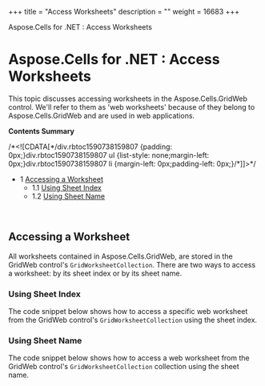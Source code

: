 +++
title = "Access Worksheets" 
description = "" 
weight = 16683 
+++

Aspose.Cells for .NET : Access Worksheets  

# Aspose.Cells for .NET : Access Worksheets


This topic discusses accessing worksheets in the Aspose.Cells.GridWeb control. We'll refer to them as 'web worksheets' because of they belong to Aspose.Cells.GridWeb and are used in web applications.

**Contents Summary**

/\*<!\[CDATA\[\*/div.rbtoc1590738159807 {padding: 0px;}div.rbtoc1590738159807 ul {list-style: none;margin-left: 0px;}div.rbtoc1590738159807 li {margin-left: 0px;padding-left: 0px;}/\*\]\]>\*/

*   1 [Accessing a Worksheet](#AccessWorksheets-AccessingaWorksheet)
    *   1.1 [Using Sheet Index](#AccessWorksheets-UsingSheetIndex)
    *   1.2 [Using Sheet Name](#AccessWorksheets-UsingSheetName)

 

## Accessing a Worksheet

All worksheets contained in Aspose.Cells.GridWeb, are stored in the GridWeb control's `GridWorksheetCollection`. There are two ways to access a worksheet: by its sheet index or by its sheet name.

### Using Sheet Index

The code snippet below shows how to access a specific web worksheet from the GridWeb control's `GridWorksheetCollection` using the sheet index.

### Using Sheet Name

The code snippet below shows how to access a web worksheet from the GridWeb control's `GridWorksheetCollection` collection using the sheet name.

